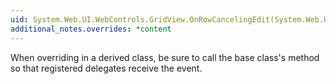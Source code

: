 ```yaml
---
uid: System.Web.UI.WebControls.GridView.OnRowCancelingEdit(System.Web.UI.WebControls.GridViewCancelEditEventArgs)
additional_notes.overrides: *content
---
```


<p>When overriding <xref href="System.Web.UI.WebControls.GridView.OnRowCancelingEdit(System.Web.UI.WebControls.GridViewCancelEditEventArgs)"></xref> in a derived class, be sure to call the base class's <xref href="System.Web.UI.WebControls.GridView.OnRowCancelingEdit(System.Web.UI.WebControls.GridViewCancelEditEventArgs)"></xref> method so that registered delegates receive the event.</p>


